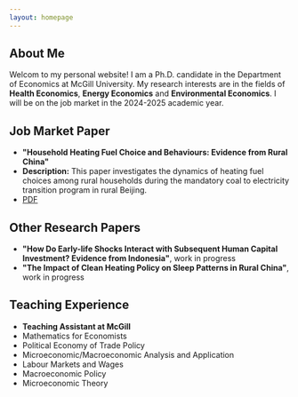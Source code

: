 ```yaml
---
layout: homepage
---
```


## About Me

Welcom to my personal website! I am a Ph.D. candidate in the Department of Economics at McGill University. My research interests are in the fields of **Health Economics**, **Energy Economics** and **Environmental Economics**. I will be on the job market in the 2024-2025 academic year.

## Job Market Paper

- **"Household Heating Fuel Choice and Behaviours: Evidence from Rural China"** 
- **Description:** This paper investigates the dynamics of heating fuel choices among rural households during the mandatory coal to electricity transition program in rural Beijing.
- [PDF](assets/files/curriculum_vitae.pdf)


## Other Research Papers

- **"How Do Early-life Shocks Interact with Subsequent Human Capital Investment? Evidence from Indonesia"**, work in progress
- **"The Impact of Clean Heating Policy on Sleep Patterns in Rural China"**, work in progress

## Teaching Experience
- **Teaching Assistant at McGill**
- Mathematics for Economists
- Political Economy of Trade Policy
- Microeconomic/Macroeconomic Analysis and Application
- Labour Markets and Wages
- Macroeconomic Policy
- Microeconomic Theory

